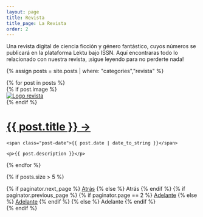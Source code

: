 ```yaml
---
layout: page
title: Revista
title_page: La Revista
order: 2
---
```


<section class="dd-revista-info">
Una revista digital de ciencia ficción y género fantástico, cuyos números se publicará en la plataforma Lektu bajo ISSN.
Aquí encontraras todo lo relacionado con nuestra revista, ¡sigue leyendo para no perderte nada!
</section>

{% assign posts = site.posts | where: "categories","revista" %}

<div class="posts dd-revista-posts">
  {% for post in posts %}
  <div class="post dd-revista-post">
    {% if post.image %}
    <div class="dd-revista-image">
      <a
        class="book-container"
        href="{{ post.url }}"
        rel="noreferrer noopener"
      >
        <div class="book">
          <img
            alt="Logo revista"
            src="{{ site.baseurl }}public/images/{{ post.image }}"
            />
        </div>
      </a>
    </div>
    {% endif %}
    <h1 class="post-title">
      <a href="{{ post.url }}">
        {{ post.title }} →
      </a>
    </h1>

    <span class="post-date">{{ post.date | date_to_string }}</span>

    <p>{{ post.description }}</p>

  </div>
  {% endfor %}
</div>

{% if posts.size > 5 %}
<div class="pagination">
    {% if paginator.next_page %}
      <a class="pagination-item older" href="page{{paginator.next_page}}">Atrás</a>
    {% else %}
      <span class="pagination-item older">Atrás</span>
    {% endif %}
    {% if paginator.previous_page %}
      {% if paginator.page == 2 %}
        <a class="pagination-item newer" href="">Adelante</a>
      {% else %}
        <a class="pagination-item newer" href="page{{paginator.previous_page}}">Adelante</a>
      {% endif %}
    {% else %}
      <span class="pagination-item newer">Adelante</span>
    {% endif %}
</div>
{% endif %}
